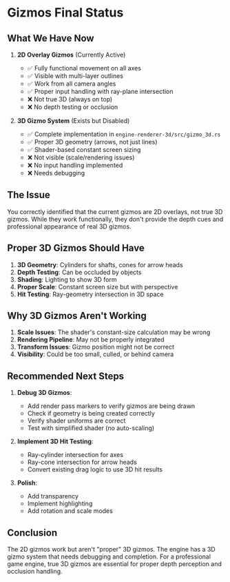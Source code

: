 # Gizmos Final Status

## What We Have Now
1. **2D Overlay Gizmos** (Currently Active)
   - ✅ Fully functional movement on all axes
   - ✅ Visible with multi-layer outlines
   - ✅ Work from all camera angles
   - ✅ Proper input handling with ray-plane intersection
   - ❌ Not true 3D (always on top)
   - ❌ No depth testing or occlusion

2. **3D Gizmo System** (Exists but Disabled)
   - ✅ Complete implementation in `engine-renderer-3d/src/gizmo_3d.rs`
   - ✅ Proper 3D geometry (arrows, not just lines)
   - ✅ Shader-based constant screen sizing
   - ❌ Not visible (scale/rendering issues)
   - ❌ No input handling implemented
   - ❌ Needs debugging

## The Issue
You correctly identified that the current gizmos are 2D overlays, not true 3D gizmos. While they work functionally, they don't provide the depth cues and professional appearance of real 3D gizmos.

## Proper 3D Gizmos Should Have
1. **3D Geometry**: Cylinders for shafts, cones for arrow heads
2. **Depth Testing**: Can be occluded by objects
3. **Shading**: Lighting to show 3D form
4. **Proper Scale**: Constant screen size but with perspective
5. **Hit Testing**: Ray-geometry intersection in 3D space

## Why 3D Gizmos Aren't Working
1. **Scale Issues**: The shader's constant-size calculation may be wrong
2. **Rendering Pipeline**: May not be properly integrated
3. **Transform Issues**: Gizmo position might not be correct
4. **Visibility**: Could be too small, culled, or behind camera

## Recommended Next Steps
1. **Debug 3D Gizmos**:
   - Add render pass markers to verify gizmos are being drawn
   - Check if geometry is being created correctly
   - Verify shader uniforms are correct
   - Test with simplified shader (no auto-scaling)

2. **Implement 3D Hit Testing**:
   - Ray-cylinder intersection for axes
   - Ray-cone intersection for arrow heads
   - Convert existing drag logic to use 3D hit results

3. **Polish**:
   - Add transparency
   - Implement highlighting
   - Add rotation and scale modes

## Conclusion
The 2D gizmos work but aren't "proper" 3D gizmos. The engine has a 3D gizmo system that needs debugging and completion. For a professional game engine, true 3D gizmos are essential for proper depth perception and occlusion handling.